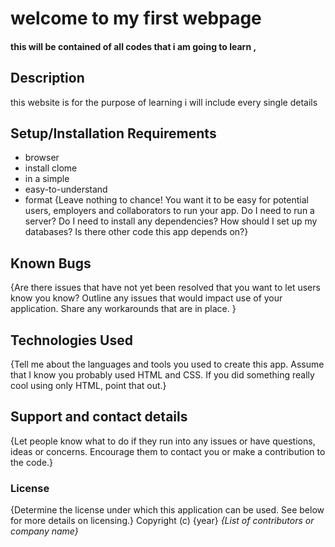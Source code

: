 
# welcome to my first webpage 
#### this will be contained of all codes that i am going to learn , 

## Description
this website is for the purpose of learning i will include every single details 
## Setup/Installation Requirements
* browser
* install clome
* in a simple
* easy-to-understand
* format
{Leave nothing 
to chance! You want it to be easy for potential users, employers and collaborators to run your app. Do I need to run a server? Do I need to install any dependencies? How should I set up my databases? Is there other code this app depends on?}
## Known Bugs
{Are there issues that have not yet been resolved that you want to let users know you know? Outline any issues that would impact use of your application. Share any workarounds that are in place. }
## Technologies Used
{Tell me about the languages and tools you used to create this app. Assume that I know you probably used HTML and CSS. If you did something really cool using only HTML, point that out.}
## Support and contact details
{Let people know what to do if they run into any issues or have questions, ideas or concerns.  Encourage them to contact you or make a contribution to the code.}
### License
{Determine the license under which this application can be used.  See below for more details on licensing.}
Copyright (c) {year} *{List of contributors or company name}*
